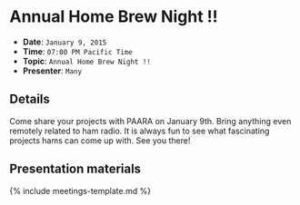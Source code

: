 # Annual Home Brew Night !!

* **Date**: `January 9, 2015`
* **Time**: `07:00 PM Pacific Time`
* **Topic**: `Annual Home Brew Night !!`
* **Presenter**: `Many`

## Details
Come share your projects with PAARA on January 9th. Bring anything even
remotely related to ham radio. It is always fun to see what fascinating
projects hams can come up with. See you there!

## Presentation materials

{% include meetings-template.md %}

